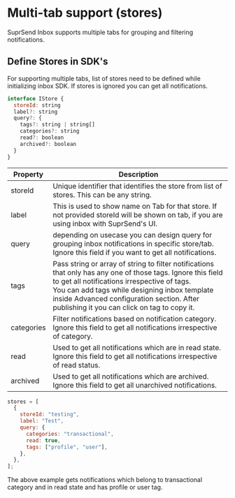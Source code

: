 # Multi-tab support (stores)

SuprSend Inbox supports multiple tabs for grouping and filtering notifications.

## Define Stores in SDK's

For supporting multiple tabs, list of stores need to be defined while initializing inbox SDK. If stores is ignored you can get all notifications.

```javascript IStore
interface IStore {
  storeId: string
  label?: string
  query?: {
    tags?: string | string[]
    categories?: string
    read?: boolean
    archived?: boolean
  }
}
```

| Property   | Description                                                                                                                                                                                                                                                                                                  |
| ---------- | ------------------------------------------------------------------------------------------------------------------------------------------------------------------------------------------------------------------------------------------------------------------------------------------------------------ |
| storeId    | Unique identifier that identifies the store from list of stores. This can be any string.                                                                                                                                                                                                                     |
| label      | This is used to show name on Tab for that store. If not provided storeId will be shown on tab, if you are using inbox with SuprSend's UI.                                                                                                                                                                    |
| query      | depending on usecase you can design query for grouping inbox notifications in specific store/tab. Ignore this field if you want to get all notifications.                                                                                                                                                    |
| tags       | Pass string or array of string to filter notifications that only has any one of those tags. Ignore this field to get all notifications irrespective of tags. <br>You can add tags while designing inbox template inside Advanced configuration section. After publishing it you can click on tag to copy it. |
| categories | Filter notifications based on notification category. Ignore this field to get all notifications irrespective of category.                                                                                                                                                                                    |
| read       | Used to get all notifications which are in read state. Ignore this field to get all notifications irrespective of read status.                                                                                                                                                                               |
| archived   | Used to get all notifications which are archived. Ignore this field to get all unarchived notifications.                                                                                                                                                                                                     |

```javascript Example
stores = [
  {
    storeId: "testing",
    label: "Test",
    query: {
      categories: "transactional",
      read: true,
      tags: ["profile", "user"],
    },
  },
];
```

The above example gets notifications which belong to transactional category and in read state and has profile or user tag.
